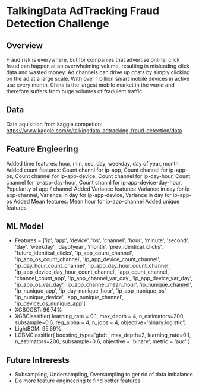 # TalkingData AdTracking Fraud Detection Challenge

## Overview
Fraud risk is everywhere, but for companies that advertise online, click fraud can happen at an overwhelming volume, resulting in misleading click data and wasted money. Ad channels can drive up costs by simply clicking on the ad at a large scale. With over 1 billion smart mobile devices in active use every month, China is the largest mobile market in the world and therefore suffers from huge volumes of fradulent traffic.

## Data
Data aquisition from kaggle competion: https://www.kaggle.com/c/talkingdata-adtracking-fraud-detection/data

## Feature Engieering
Added time features: hour, min, sec, day, weekday, day of year, month
Added count features: Count channl for ip-app,  Count channel for ip-app-os, Count channel for ip-app-device, Count channel for ip-day-hour, Count channel for ip-app-day-hour, Count channl for ip-app-device-day-hour, Popularity of app / channel 
Added Variance features:  Variance in day for ip-app-channel, Variance in day for ip-app-device, Variance in day for ip-app-os
Added Mean features:  Mean hour for ip-app-channel
Added unique features

## ML Model
* Features = ['ip', 'app', 'device', 'os', 'channel', 'hour', 'minute', 'second', 'day', 'weekday', 'dayofyear', 'month', 'prev_identical_clicks', 'future_identical_clicks', 'ip_app_count_channel', 'ip_app_os_count_channel', 'ip_app_device_count_channel',
 'ip_day_hour_count_channel', 'ip_app_day_hour_count_channel', 'ip_app_device_day_hour_count_channel', 'app_count_channel', 'channel_count_app', 'ip_app_channel_var_day', 'ip_app_device_var_day', 'ip_app_os_var_day', 'ip_app_channel_mean_hour', 'ip_nunique_channel', 'ip_nunique_app', 'ip_day_nunique_hour', 'ip_app_nunique_os', 'ip_nunique_device', 'app_nunique_channel', 'ip_device_os_nunique_app']
* XGBOOST: 96.74%
* XGBClassifier(
          learning_rate = 0.1,
          max_depth = 4, 
          n_estimators=200,
          subsample=0.6,
          reg_alpha = 4,
          n_jobs = 4,
          objective='binary:logistic')
* LightBGM: 95.69%
* LGBMClassifier(
        boosting_type='gbdt', 
        max_depth=2, 
        learning_rate=0.1, 
        n_estimators=200, 
        subsample=0.6,
        objective = 'binary',
        metric = 'auc'
        )

## Future Intrerests
* Subsampling, Undersampling, Oversampling to get rid of data imbalance
* Do more feature engineering to find better features
